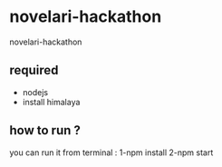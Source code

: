 # novelari-hackathon
novelari-hackathon

## required 
* nodejs 
* install himalaya 
## how to run ?
you can run it from terminal : 
1-npm install
2-npm start
